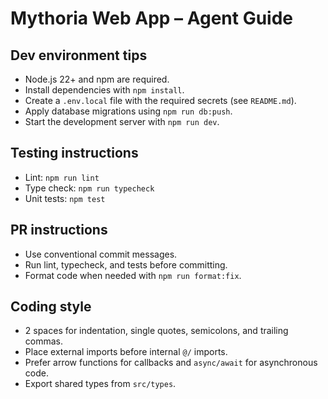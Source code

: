 # Mythoria Web App – Agent Guide

## Dev environment tips
- Node.js 22+ and npm are required.
- Install dependencies with `npm install`.
- Create a `.env.local` file with the required secrets (see `README.md`).
- Apply database migrations using `npm run db:push`.
- Start the development server with `npm run dev`.

## Testing instructions
- Lint: `npm run lint`
- Type check: `npm run typecheck`
- Unit tests: `npm test`

## PR instructions
- Use conventional commit messages.
- Run lint, typecheck, and tests before committing.
- Format code when needed with `npm run format:fix`.

## Coding style
- 2 spaces for indentation, single quotes, semicolons, and trailing commas.
- Place external imports before internal `@/` imports.
- Prefer arrow functions for callbacks and `async/await` for asynchronous code.
- Export shared types from `src/types`.
